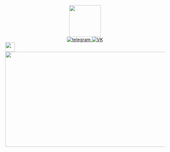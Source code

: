 <div id="header" align="center">
  <img src="https://media.giphy.com/media/5aqIIIxoFGVcZGPnYz/giphy.gif" width="100"/>
</div>
<div id="badges" align="center">
  <a href="https://t.me/gguiury">
    <img src="https://img.shields.io/badge/Tg-blue?logo=Telegram&amp;logoColor=white&amp;style=for-the-badge" alt="telegram"/>
  </a>
  <a href="https://vk.com/dyxnv">
    <img src="https://img.shields.io/badge/VK-blue?logo=Vkontakte&amp;logoColor=white&amp;style=for-the-badge" alt="VK"/>
  </a>
</div>
<div id="viewprof" align="center">
  <img src="https://komarev.com/ghpvc/?username= BBBounce&style=flat-square&color=blue" alt=""/>
</div>

  <img src="https://media.giphy.com/media/hvRJCLFzcasrR4ia7z/giphy.gif" width="30px"/>
</h1>
</div>
<div align="center">
  <img src="https://media.giphy.com/media/2iIWh6jrPZKJ8hPnl0/giphy.gif" width="600" height="300"/>
</div>

 
